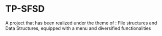 # TP-SFSD
A project that has been realized under the theme of : File structures and Data Structures, equipped with a menu and diversified functionalities
